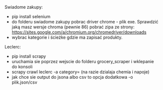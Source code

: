 ﻿Swiadome zakupy:
 - pip install selenium
 - do folderu swiadome zakupy pobrac driver chrome - plik exe. Sprawdzić jaką masz wersje chroma (pewnie 86) pobrać zipa ze strony: https://sites.google.com/a/chromium.org/chromedriver/downloads
 - wybrac kategorie i ścieżke gdzie ma zapisać produkty.

Leclerc:
- pip install scrapy
- uruchamia sie poprzez wejscie do folderu grocery_scraper i wklepanie do konsoli 
- scrapy crawl leclerc  -a category=<kategoria> (na razie dzialaja chemia i napoje)
- jak chce sie output do jsona albo csv to opcja dodatkowa -o plik.json/csv 